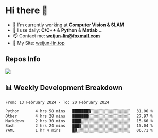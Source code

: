 # Hi there 👋

<!--
**Weijun-Lin/Weijun-Lin** is a ✨ _special_ ✨ repository because its `README.md` (this file) appears on your GitHub profile.

Here are some ideas to get you started:

- 🔭 I’m currently working on ...
- 🌱 I’m currently learning ...
- 👯 I’m looking to collaborate on ...
- 🤔 I’m looking for help with ...
- 💬 Ask me about ...
- 📫 How to reach me: ...
- 😄 Pronouns: ...
- ⚡ Fun fact: ...
-->

- 🏢 I'm currently working at **Computer Vision & SLAM**
- 🚀 I use daily: **C/C++** & **Python** & **Matlab** ...
- 📫 Contact me: **weijun-lin@foxmail.com**
- 🔗 My Site: [weijun-lin.top](https://weijun-lin.top/)

  

## Repos Info
![](https://github-readme-stats.vercel.app/api?username=Weijun-Lin&theme=cobalt)

## 📊 Weekly Development Breakdown

<!--START_SECTION:waka-->

```txt
From: 13 February 2024 - To: 20 February 2024

Python       4 hrs 58 mins   ███████▓░░░░░░░░░░░░░░░░░   31.06 %
Other        4 hrs 28 mins   ███████░░░░░░░░░░░░░░░░░░   27.97 %
Markdown     2 hrs 30 mins   ████░░░░░░░░░░░░░░░░░░░░░   15.66 %
Bash         2 hrs 24 mins   ███▓░░░░░░░░░░░░░░░░░░░░░   15.04 %
YAML         1 hr 4 mins     █▓░░░░░░░░░░░░░░░░░░░░░░░   06.71 %
```

<!--END_SECTION:waka-->

